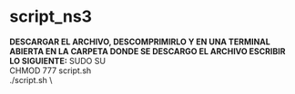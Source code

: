 # script_ns3

**DESCARGAR EL ARCHIVO, DESCOMPRIMIRLO Y EN UNA TERMINAL ABIERTA EN LA CARPETA DONDE SE DESCARGO EL ARCHIVO ESCRIBIR LO SIGUIENTE:**
SUDO SU \
CHMOD 777 script.sh \
./script.sh \
